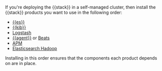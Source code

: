 If you're deploying the {{stack}} in a self-managed cluster, then install the {{stack}} products you want to use in the following order:

* [{{es}}](/deploy-manage/deploy/self-managed/installing-elasticsearch.md)
* [{{kib}}](/deploy-manage/deploy/self-managed/install-kibana.md)
* [Logstash](logstash://reference/index.md)
* [{{agent}}](/reference/fleet/index.md) or [Beats](beats://reference/index.md)
* [APM](/solutions/observability/apps/application-performance-monitoring-apm.md)
* [Elasticsearch Hadoop](elasticsearch-hadoop://reference/index.md)

Installing in this order ensures that the components each product depends on are in place.